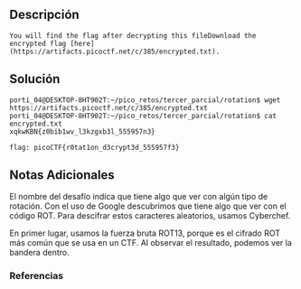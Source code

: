 ## Descripción 
```
You will find the flag after decrypting this fileDownload the encrypted flag [here](https://artifacts.picoctf.net/c/385/encrypted.txt).
```
[](https://github.com/armandoportillo0101/Seguridad-de-Redes/blob/main/Plantilla.md#objetivo)
## Solución
```
porti_04@DESKTOP-8HT902T:~/pico_retos/tercer_parcial/rotation$ wget https://artifacts.picoctf.net/c/385/encrypted.txt
porti_04@DESKTOP-8HT902T:~/pico_retos/tercer_parcial/rotation$ cat encrypted.txt
xqkwKBN{z0bib1wv_l3kzgxb3l_555957n3}

flag: picoCTF{r0tat1on_d3crypt3d_555957f3}
```
[](https://github.com/armandoportillo0101/Seguridad-de-Redes/blob/main/Plantilla.md#soluci%C3%B3n)

## Notas Adicionales
El nombre del desafío indica que tiene algo que ver con algún tipo de rotación. Con el uso de Google descubrimos que tiene algo que ver con el código ROT. Para descifrar estos caracteres aleatorios, usamos Cyberchef.

En primer lugar, usamos la fuerza bruta ROT13, porque es el cifrado ROT más común que se usa en un CTF. Al observar el resultado, podemos ver la bandera dentro.
[](https://github.com/armandoportillo0101/Seguridad-de-Redes/blob/main/Plantilla.md#notas-adicionales)

### Referencias